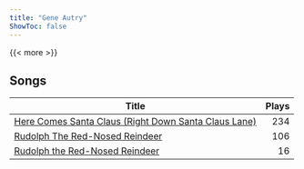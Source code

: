```yaml
---
title: "Gene Autry"
ShowToc: false
---
```


{{< more >}}

## Songs
Title | Plays 
----- | -----: 
[Here Comes Santa Claus (Right Down Santa Claus Lane)](/songs/here-comes-santa-claus-right-down-santa-claus-lane) | 234
[Rudolph The Red-Nosed Reindeer](/songs/rudolph-the-red-nosed-reindeer) | 106
[Rudolph the Red-Nosed Reindeer](/songs/rudolph-the-red-nosed-reindeer) | 16

